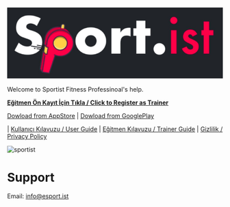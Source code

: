 ![sportist](https://raw.githubusercontent.com/sportist/web/gh-pages/images/sportist_logo.png) 

Welcome to Sportist Fitness Professinoal's help.

[**Eğitmen Ön Kayıt İçin Tıkla / Click to Register as Trainer**](https://forms.gle/2NFt8euszmSK9hr37)

[Dowload from AppStore](https://apps.apple.com/lk/app/sportist/id1531896320) | [Dowload from GooglePlay](https://play.google.com/store/apps/details?id=com.bermuda.sportist)

| [Kullanıcı Kılavuzu / User Guide](kullanicirehberi.html) 
| [Eğitmen Kılavuzu / Trainer Guide](egitmenrehberi.html)
| [Gizlilik / Privacy Policy](privacy.html)




![sportist](https://raw.githubusercontent.com/sportist/web/gh-pages/images/sportist_app.JPG) 



# Support 
Email: info@esport.ist
